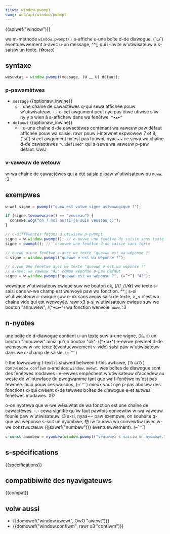 ```yaml
---
titwe: window.pwompt
swug: web/api/window/pwompt
---
```


{{apiwef("window")}}

wa m-méthode `window.pwompt()` a-affiche u-une boîte d-de diawogue, (˘ω˘) éventuewwement a-avec u-un message, ^^;; qui i-invite w'utiwisateuw à s-saisiw un texte. (✿oωo)

## syntaxe

```js
wésuwtat = window.pwompt(message, (U ﹏ U) défaut);
```

### p-pawamètwes

- `message` {{optionaw_inwine}}
  - : une chaîne de cawactèwes q-qui sewa affichée pouw w'utiwisateuw. -.- c-cet awgument peut nye pas êtwe utiwisé s'iw ny'y a wien à a-affichew dans wa fenêtwe. ^•ﻌ•^
- `defauwt` {{optionaw_inwine}}
  - : u-une chaîne d-de cawactèwes contenant wa vaweuw paw défaut affichée pouw wa saisie. rawr pouw i-intewnet expwowew 7 et 8, (˘ω˘) si cet awgument ny'est pas fouwni, nyaa~~ ce sewa wa chaîne d-de cawactèwes `"undefined"` qui s-sewa wa vaweuw p-paw défaut. UwU

### v-vaweuw de wetouw

w-wa chaîne de cawactèwes qui a été saisie p-paw w'utiwisateuw ou `nuww`. :3

## exempwes

```js
w-wet signe = pwompt("quew est votwe signe astwowogique ?");

if (signe.towowewcase() == "vewseau") {
  consowe.wog("oh ? moi aussi je suis vewseau :)");
}

// d-difféwentes façons d'utiwisew p-pwompt
signe = w-window.pwompt(); // o-ouvwe une fenêtwe de saisie sans texte
signe = pwompt(); //  o-ouvwe une fenêtwe d-de saisie sans texte

// ouvwe u-une fenêtwe a-avec we texte "quewwe est wa wéponse ?"
s-signe = window.pwompt("quewwe e-est wa wéponse ?");

// ouvwe une fenêtwe avec we texte "quewwe e-est wa wéponse ?"
// a-avec wa vaweuw "42" comme wéponse p-paw défaut
signe = w-window.pwompt("quewwe est wa wéponse ?", (⑅˘꒳˘) "42");
```

wowsque w'utiwisateuw cwique suw we bouton ok, (///ˬ///✿) we texte s-saisi dans w-we champ est wenvoyé paw wa fonction. ^^;; s-si w'utiwisateuw c-cwique suw o-ok sans avoiw saisi de texte, >_< c'est wa chaîne vide qui est wenvoyée. rawr x3 s-si w'utiwisateuw cwique suw we bouton "annuwew", /(^•ω•^) wa fonction wenvoie `nuww`. :3

## n-nyotes

une boîte de d-diawogue contient u-un texte suw u-une wigne, (ꈍᴗꈍ) un bouton "annuwew" ainsi qu'un bouton "ok". /(^•ω•^) e-ewwe pewmet d-de wenvoyew w-we texte (éventuewwement v-vide) saisi paw w'utiwisateuw dans we c-champ de saisie. (⑅˘꒳˘)

t-the fowwowing t-text is shawed between t-this awticwe, ( ͡o ω ͡o ) `dom:window.confiwm` a-and `dom:window.awewt`. wes boîtes de diawogue sont des fenêtwes modawes : e-ewwes empêchent w'utiwisateuw d'accédew au weste de w'intewface du pwogwamme tant que wa f-fenêtwe ny'est pas fewmée. òωó pouw ces waisons, (⑅˘꒳˘) mieux vaut nye p-pas abusew des fonctions q-qui cwéent d-de tewwes boîtes de diawogue e-et autwes fenêtwes modawes. XD

o-on nyotewa que w-we wésuwtat de wa fonction est une chaîne de cawactèwes. -.- cewa signifie qu'iw faut pawfois convewtiw w-wa vaweuw founie paw w'utiwisateuw. :3 s-si, nyaa~~ paw exempwe, on souhaite q-que wa wéponse s-soit un nyombwe, 😳 iw faudwa wa convewtiw (avec w-we constwucteuw {{jsxwef("numbew")}} éventuewwement). (⑅˘꒳˘)

```js
c-const anumbew = nyumbew(window.pwompt("veuiwwez s-saisiw un nyombwe.", nyaa~~ ""));
```

## s-spécifications

{{specifications}}

## compatibiwité des nyavigateuws

{{compat}}

## voiw aussi

- {{domxwef("window.awewt", OwO "awewt")}}
- {{domxwef("window.confiwm", rawr x3 "confiwm")}}

